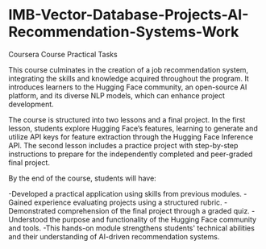 # IMB-Vector-Database-Projects-AI-Recommendation-Systems-Work
Coursera Course Practical Tasks

This course culminates in the creation of a job recommendation system, integrating the skills and knowledge acquired throughout the program. It introduces learners to the Hugging Face community, an open-source AI platform, and its diverse NLP models, which can enhance project development.

The course is structured into two lessons and a final project. In the first lesson, students explore Hugging Face’s features, learning to generate and utilize API keys for feature extraction through the Hugging Face Inference API. The second lesson includes a practice project with step-by-step instructions to prepare for the independently completed and peer-graded final project.

By the end of the course, students will have:

-Developed a practical application using skills from previous modules.
-Gained experience evaluating projects using a structured rubric.
-Demonstrated comprehension of the final project through a graded quiz.
-Understood the purpose and functionality of the Hugging Face community and tools.
-This hands-on module strengthens students' technical abilities and their understanding of AI-driven recommendation systems.
